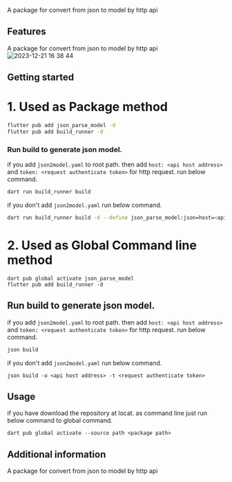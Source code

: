 <!--
This README describes the package. If you publish this package to pub.dev,
this README's contents appear on the landing page for your package.

For information about how to write a good package README, see the guide for
[writing package pages](https://dart.dev/guides/libraries/writing-package-pages).

For general information about developing packages, see the Dart guide for
[creating packages](https://dart.dev/guides/libraries/create-library-packages)
and the Flutter guide for
[developing packages and plugins](https://flutter.dev/developing-packages).
-->

A package for convert from json to model by http api

## Features

A package for convert from json to model by http api
![2023-12-21 16 38 44](https://github.com/moweiran/json_parse_model/assets/8222923/1712ab34-e1cc-4477-9e05-338fdc210e32)

## Getting started

# 1. Used as Package method

```sh
flutter pub add json_parse_model -d
flutter pub add build_runner -d
```

### Run build to generate json model.

if you add `json2model.yaml` to root path. then add `host: <api host address>` and `token: <request authenticate token>` for http request.
run below command.

```sh
dart run build_runner build
```

if you don't add `json2model.yaml` run below command.

```sh
dart run build_runner build -d --define json_parse_model:json=host=<api host address> --define json_parse_model:json=token=<request authenticate token>
```

# 2. Used as Global Command line method

```
dart pub global activate json_parse_model
flutter pub add build_runner -d
```

## Run build to generate json model.

if you add `json2model.yaml` to root path. then add `host: <api host address>` and `token: <request authenticate token>` for http request.
run below command.

```sh
json build
```

if you don't add `json2model.yaml` run below command.

```
json build -o <api host address> -t <request authenticate token>
```

## Usage

if you have download the repository at locat. as command line just run below command to global command.

```
dart pub global activate --source path <package path>
```

## Additional information

A package for convert from json to model by http api
